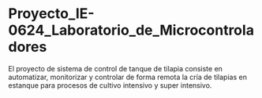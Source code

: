 # Proyecto_IE-0624_Laboratorio_de_Microcontroladores
El proyecto de sistema de control de tanque de tilapia consiste en automatizar, monitorizar y controlar de forma remota la crı́a de tilapias en estanque para procesos de cultivo intensivo y super intensivo.

